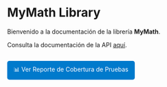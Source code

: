 # MyMath Library

Bienvenido a la documentación de la librería **MyMath**.

Consulta la documentación de la API [aquí](api/Math.Lib.html).

<a href="coverage/index.html" target="_blank" style="display:inline-block; margin-top:15px; padding:10px 15px; background-color:#007acc; color:white; text-decoration:none; border-radius:5px;">
  📊 Ver Reporte de Cobertura de Pruebas
</a>
